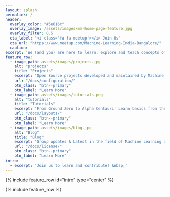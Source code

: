 ```yaml
---
layout: splash
permalink: /
header:
  overlay_color: "#5e616c"
  overlay_image: /assets/images/mm-home-page-feature.jpg
  overlay_filter: 0.5
  cta_label: "<i class='fa fa-meetup'></i> Join Us"
  cta_url: "https://www.meetup.com/Machine-Learning-India-Bangalore/"
  caption:
excerpt: 'We (and you) are here to learn, explore and teach concepts of Machine Learning in the simplest possible way!<br /> <small><a href="https://www.meetup.com/Machine-Learning-India-Bangalore/">Meet us at our next meetup!</a></small><br /><br />'
feature_row:
  - image_path: assets/images/projects.jpg
    alt: "projects"
    title: "Projects"
    excerpt: "Open Source projects developed and maintained by Machine Learning Bangalore Chapter"
    url: "/docs/configuration/"
    btn_class: "btn--primary"
    btn_label: "Learn More"
  - image_path: assets/images/tutorials.png
    alt: "tutorials"
    title: "Tutorials"
    excerpt: "From Ground Zero to Alpha Centauri! Learn basics from the Pros"
    url: "/docs/layouts/"
    btn_class: "btn--primary"
    btn_label: "Learn More"
  - image_path: assets/images/blog.jpg
    alt: "Blog"
    title: "Blog"
    excerpt: "Group updates & Latest in the field of Machine Learning and AI"
    url: "/docs/license/"
    btn_class: "btn--primary"
    btn_label: "Learn More"
intro:
  - excerpt: 'Join us to learn and contribute! &nbsp;'
---
```


{% include feature_row id="intro" type="center" %}

{% include feature_row %}

